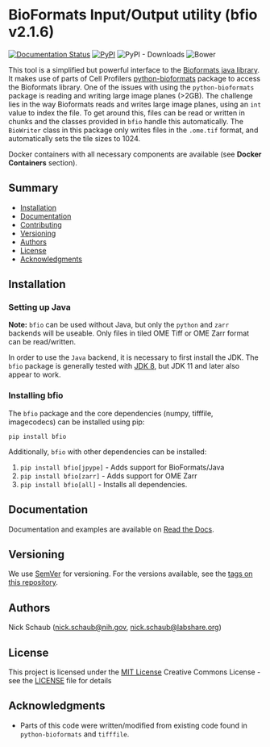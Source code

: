 # **B**io**F**ormats **I**nput/**O**utput utility (bfio v2.1.6)

[![Documentation Status](https://readthedocs.org/projects/bfio/badge/?version=latest)](https://bfio.readthedocs.io/en/latest/?badge=latest)
[![PyPI](https://img.shields.io/pypi/v/bfio)](https://pypi.org/project/filepattern/)
![PyPI - Downloads](https://img.shields.io/pypi/dm/bfio)
![Bower](https://img.shields.io/bower/l/MI)

This tool is a simplified but powerful interface to the
[Bioformats java library](https://www.openmicroscopy.org/bio-formats/).
It makes use of parts of Cell Profilers
[python-bioformats](https://github.com/CellProfiler/python-bioformats)
package to access the Bioformats library. One of the issues with using the
`python-bioformats` package is reading and writing large image planes (>2GB).
The challenge lies in the way Bioformats reads and writes large image planes,
using an `int` value to index the file. To get around this, files can be read or
written in chunks and the classes provided in `bfio` handle this automatically.
The `BioWriter` class in this package only writes files in the `.ome.tif`
format, and automatically sets the tile sizes to 1024.

Docker containers with all necessary components are available (see
**Docker Containers** section).

## Summary

  - [Installation](#installation)
  - [Documentation](#documentation)
  - [Contributing](#contributing)
  - [Versioning](#versioning)
  - [Authors](#authors)
  - [License](#license)
  - [Acknowledgments](#acknowledgments)

## Installation

### Setting up Java

**Note:** `bfio` can be used without Java, but only the `python` and `zarr`
backends will be useable. Only files in tiled OME Tiff or OME Zarr format can be
read/written.

In order to use the `Java` backend, it is necessary to first install the JDK.
The `bfio` package is generally tested with
[JDK 8](https://docs.oracle.com/javase/8/docs/technotes/guides/install/install_overview.html),
but JDK 11 and later also appear to work.

### Installing bfio

The `bfio` package and the core dependencies (numpy, tifffile, imagecodecs) can
be installed using pip:

`pip install bfio`

Additionally, `bfio` with other dependencies can be installed:

1. `pip install bfio[jpype]` - Adds support for BioFormats/Java
2. `pip install bfio[zarr]` - Adds support for OME Zarr
3. `pip install bfio[all]` - Installs all dependencies.

## Documentation

Documentation and examples are available on
[Read the Docs](https://bfio.readthedocs.io/en/latest/).

## Versioning

We use [SemVer](http://semver.org/) for versioning. For the versions
available, see the [tags on this
repository](https://github.com/PurpleBooth/a-good-readme-template/tags).

## Authors

Nick Schaub (nick.schaub@nih.gov, nick.schaub@labshare.org)

## License

This project is licensed under the [MIT License](LICENSE)
Creative Commons License - see the [LICENSE](LICENSE) file for
details

## Acknowledgments

  - Parts of this code were written/modified from existing code found in
    `python-bioformats` and `tifffile`.
